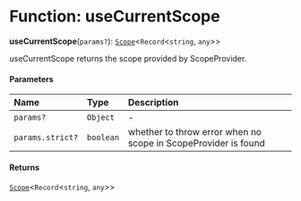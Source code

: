 # Function: useCurrentScope

**useCurrentScope**(`params?`): [`Scope`](/auto-docs/variable-core/classes/Scope.md)<`Record`<`string`, `any`>>

useCurrentScope returns the scope provided by ScopeProvider.

#### Parameters

| Name | Type | Description |
| :------ | :------ | :------ |
| `params?` | `Object` | - |
| `params.strict?` | `boolean` | whether to throw error when no scope in ScopeProvider is found |

#### Returns

[`Scope`](/auto-docs/variable-core/classes/Scope.md)<`Record`<`string`, `any`>>
